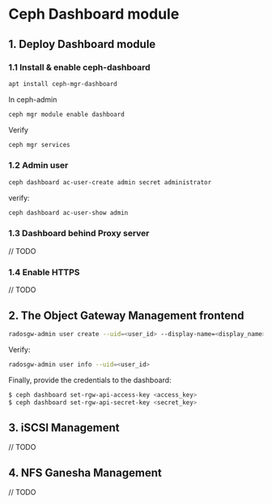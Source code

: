 Ceph Dashboard module
=====================

## 1. Deploy Dashboard module
### 1.1 Install & enable ceph-dashboard
```bash
apt install ceph-mgr-dashboard
```

In ceph-admin
```bash
ceph mgr module enable dashboard
```

Verify
```bash
ceph mgr services
```

### 1.2 Admin user
```bash
ceph dashboard ac-user-create admin secret administrator
```

verify:
```bash
ceph dashboard ac-user-show admin
```

### 1.3 Dashboard behind Proxy server
// TODO

### 1.4 Enable HTTPS
// TODO

## 2. The Object Gateway Management frontend
```bash
radosgw-admin user create --uid=<user_id> --display-name=<display_name> --system
```

Verify:
```bash
radosgw-admin user info --uid=<user_id>
```

Finally, provide the credentials to the dashboard:
```bash
$ ceph dashboard set-rgw-api-access-key <access_key>
$ ceph dashboard set-rgw-api-secret-key <secret_key>
```

## 3. iSCSI Management
// TODO

## 4. NFS Ganesha Management
// TODO
